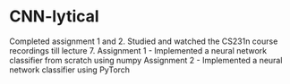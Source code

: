 # CNN-lytical
Completed assignment 1 and 2. 
Studied and watched the CS231n course recordings till lecture 7. 
Assignment 1 - Implemented a neural network classifier from scratch using numpy
Assignment 2 - Implemented a neural network classifier using PyTorch
